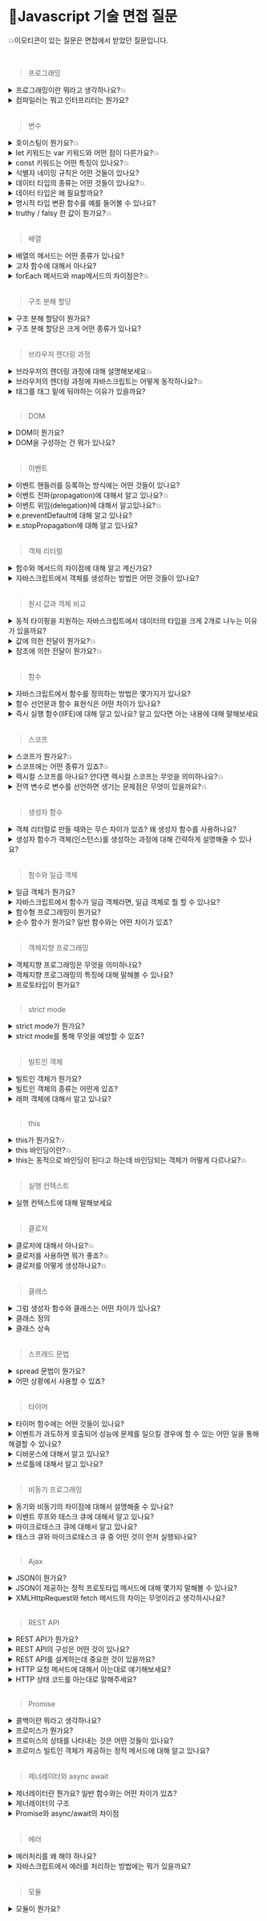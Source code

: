 # 🙋‍Javascript 기술 면접 질문

💥이모티콘이 있는 질문은 면접에서 받았던 질문입니다.

<br>

> 프로그래밍

<details>
<summary>프로그래밍이란 뭐라고 생각하나요?💥</summary>
<div markdown="1">
프로그래밍이란 구현하고자 하는 요구사항을 컴퓨터가 이해할 수 있도록 정확하고 상세하게 요구를 설명하는 작업입니다.
</div>
</details>

<details>
<summary>컴파일러는 뭐고 인터프리터는 뭔가요?</summary>
<div markdown="1">
컴파일러와 인터프리터는 작성한 코드를 기계어로 번역해주는 번역기 입니다. 컴파일러는 프로그램 전체를 스캔하여 번역해주는 방식이며, 실행파일이 생성됩니다. Java, C 등이 이 방식을 사용합니다. 컴파일 하기 전 스캔단계에서 오류를 캐치할 수 있는 특징이 있습니다.
인터프리터는 프로그램 실행 시 한줄 씩 번역하는 방식으로 JS, Python 등이 있습니다. 프로그램을 실행해야만 오류를 잡아낼 수 있는 특징이 있습니다.
</div>
</details>

<br>

> 변수

<details>
<summary>호이스팅이 뭔가요?💥</summary>
<div markdown="1">
자바스크립트 엔진은 소스코드를 순차적으로 실행하기에 앞서 선언문(변수 선언문, 함수 선언문 등)을 먼저 실행합니다. 변수 선언이 소스코드의 어디에 위치하는지와 상관없이 어디서든지 변수를 참조할 수 있습니다. 이처럼 변수 선언문이 코드의 선두에 끌어 올려진 것처럼 동작하는 자바스크립트 고유의 특징을 변수 호이스팅이라고 합니다.    
</div>
</details>

<details>
<summary>let 키워드는 var 키워드와 어떤 점이 다른가요?💥</summary>
<div markdown="1">
1. let은 블록스코프를 가지고 있고 var키워드는 함수스코프를 가지고 있습니다. <br/>
2. let은 재할당만 가능하지만 var는 재선언, 재할당이 모두 가능합니다.<br/>
3. var는 선언과 동시에 undefined로 초기화가 되지만 let은 선언과 초기화가 분리되어 초기화가 되기전에 변수를 호출하면 ReferenceError가 발생합니다.<br>
4. let은 변수 호이스팅이 일어나지 않는 것 처럼 동작합니다.<br/>
5. let은 전역 객체로 접근할 수 없습니다.<br/>
<b>[추가 TDZ]</b> <br/>
"let" 및 "const" 키워드로 선언된 변수는 TDZ(Temporary Dead Zone)에 영향을 받습니다. TDZ는 변수가 선언되었지만 초기화되기 전까지 액세스할 수 없는 구간을 의미합니다. 따라서 선언 이전에 "let" 또는 "const" 변수를 사용하면 ReferenceError가 발생합니다. 이와는 달리 "var" 키워드로 선언된 변수나 함수 선언은 TDZ에 영향을 받지 않으므로, 선언 이전에도 참조할 수 있습니다.
</div>
</details>

<details>
<summary>const 키워드는 어떤 특징이 있나요?💥</summary>
<div markdown="1">
1. 선언과 초기화<br>
const 키워드로 선언한 변수는 선언과 동시에 초기화가 이루어져야 합니다.<br><br>
2. 재할당 금지<br>
var 또는 let 키워드로 선언한 변수는 재할당이 자유로우나 const 키워드로 선언한 변수는 재할당이 안됩니다.<br><br>
3. 상수(변하지 않는 변수)<br>
const로 선언한 변수에 원시 값을 할당한 경우 변수 값을 변경할 수 없습니다.<br>
원시 값은 변경 불가능한 값이기 때문입니다. 이러한 특징을 사용하여 상수로 표현합니다.<br>
</div>
</details>

<details>
<summary>식별자 네이밍 규칙은 어떤 것들이 있나요?</summary>
<div markdown="1">
별자는 특수문자를 제외한 문자, 숫자, 언더스코어(_), 달러 기호($)를 포함할 수 있습니다. <br/>
단 식별자는 특수문자를 제외한 문자, 언더스코어(_), 달러 기호로 시작해야 하며, 숫자로 시작하는 것은 허용하지 않습니다.
</div>
</details>

<details>
<summary>데이터 타입의 종류는 어떤 것들이 있나요?💥</summary>
<div markdown="1">
원시 타입과 객체 타입이 있습니다. 원시 타입으로는 string(문자), Boolean(참과 거짓), number(숫자), null(의도적으로 값이 없음), undefined(값이 할당되지 않음), symbol(유일무이한 값), BigInt(아주 큰 정수)가 있습니다. 원시 타입을 제외한 모든 것은 다 객체 타입입니다. 배열, 함수, 객체가 있습니다. 이러한 데이터 타입은 자바스크립트에서 사용되며, 각각 다른 특징과 용도로 쓰이고 있습니다. 원시 타입은 값에 의한 전달로 동작하고, 객체 타입은 참조에 의한 전달로 동작합니다.
</div>
</details>

<details>
<summary>데이터 타입은 왜 필요할까요?</summary>
<div markdown="1">
1. 값을 저장할때 확보해야하는 메모리 공간의 크기를 결정하기 위해 필요합니다.<br>
2. 값을 참조할 때 읽어들여야 하는 메모리 공간의 크기를 결정하기 위해 필요합니다.<br>
3. 메모리에서 읽어들인 2진수를 어떻게 해석해야 할지 결정하기 위해 필요합니다.<br>
  <br>
  <details>
  <summary>보충 설명</summary>
<div markdown="1">
1.값을 저장할때 확보해야 하는 메모리 공간의 크기를 결정하기 위해 필요합니다. <br>
a라는 이름으로 공간을 만들었습니다. a공간에 2진수 형태로 데이터를 저장합니다.
이 과정에서 우리가 직접 얼마의 메모리 공간을 확보해야하는지 명시해주지 않아도 됩니다.
자바스크립트 엔진은 데이터 타입에 따라 알맞은 크기의 메모리 공간을 확보해주기 때문입니다.<br>
<br>
2.값을 참조할때 읽어들여야 하는 메모리 공간의 크기를 결정하기 위해 필요합니다.<br>
a변수를 통해 50이라는 값이 저장되어 있는 메모리 공간을 찾아갈 수 있습니다. 이때 값을
참조하기 위해서는 한번에 읽어들여할 메모리 크기를 알아야 합니다. a변수의 경우, 저장되어 있는 값이
숫자타입이므로 8바이트 단위로 읽지 않으면 원하는 값을 얻어낼 수 없습니다.
그렇다면 컴퓨터는 어떻게 한 번에 읽어들일 메모리의 크기를 알아낼 수 있을까요?
자바스크립트 엔진은 a 변수에 숫자타입의 값이 할당되어있기 때문에 a변수를 숫자타입으로 인식합니다.
숫자 타입은 8바이트 단위로 저장되므로 a변수를 참조하면 8바이트 단위로 메모리를 읽어들여 값을 얻어낼수 있습니다.
이처럼 어떤 데이터를 참조하는 과정에서 얼마의 메모리 공간을 읽어 들일지 알기 위해 데이터타입이 필요합니다.
<br>
  <br>
3.메모리에서 읽어들인 2진수를 어떻게 해석해야 할지 결정하기 위해 필요합니다.<br>
a변수 값을 사용할려고 가져왔더니 2진수 형태로 저장되어 있습니다.
이는 숫자일수도 있고 문자일수도 있습니다. 이때 2진수를 어떻게 해석할지 결정하는 방법으로
데이터 타입이 쓰입니다.</div>
  </details>
  
</div>
</details>

<details>
<summary>명시적 타입 변환 함수를 예를 들어볼 수 있나요?</summary>
<div markdown="1">
String, toString을 사용하여 문자열이 아닌 값을 문자열로 바꾸는 방법,  Number, parseInt를 사용해 숫자 타입으로 바꾸는 방법,  Boolen 메서드를 사용해서 불리언 타입으로 바꾸는 방법이 있습니다.
</div>
</details>

<details>
<summary>truthy / falsy 한 값이 뭔가요?💥</summary>
<div markdown="1">
turthy 값은 참으로 평가되는 값으로 true, 빈배열, 빈객체, 1 등이 있으며, falsy 값은 거짓으로 평가되는 값으로 false, undefined, null, 0, -0이 있습니다.
</div>
</details>

<br>

> 배열

<details>
<summary>배열의 메서드는 어떤 종류가 있나요?</summary>
<div markdown="1">
원본 배열을 직접 변경하는 push, pop, unshift, shift, splice, join, reverse, fill 등의 메소드와 새로운 배열을 생성하는 concat, slice, map, filter 등의 메소드가 있습니다.
</div>
</details>

<details>
<summary>고차 함수에 대해서 아나요?</summary>
<div markdown="1">
고차함수란 함수를 인수로 전달받거나(콜백함수) 함수를 반환하는 함수를 말합니다. sort, forEach, map, filter, reduce, some, every, find 등이 해당합니다.
</div>
</details>

<details>
<summary>forEach 메서드와 map메서드의 차이점은?💥</summary>
<div markdown="1">
forEach 는 별도의 반환값이 없이 배열 원소를 처음부터 끝까지 순회하는 메서드이며, map은 새 배열을 반환한다는 점에 차이가 있습니다.
</div>
</details>

<br>

> 구조 분해 할당

<details>
<summary>구조 분해 할당이 뭔가요?</summary>
<div markdown="1">
이터러블 객체를 해체하여 개별 변수에 담을 수 있게하는 자바스크립트 표현식입니다. 배열 혹은 객체의 값을 편하게 꺼내 쓸 수 있으며, 대표적으로 props로 받은 값을 구조분해 할당하여 사용합니다.
</div>
</details>

<details>
<summary>구조 분해 할당은 크게 어떤 종류가 있나요?</summary>
<div markdown="1">
배열 구조분해 할당, 객체 구조분해 할당이 있습니다.<br/>

배열 구조분해 할당은 배열의 인덱스에 접근하지 않고도 변수에 값들을 분해하여 할당 할 수 있습니다. 배열안에 있는 변수의 인덱스와 일치하게 배열의 값들이 할당됩니다. <br/>

객체구조분해할당은 객체의 key와 이름이 동일한 변수에 key의 값을 할당합니다. props나 extends한 값들을 받아 사용할 때 객체구조분해하여 개별 변수로 사용합니다.<br/>

</div>
</details>

<br>

> 브라우저 렌더링 과정

<details>
<summary>브라우저의 렌더링 과정에 대해 설명해보세요💥</summary>
<div markdown="1">
0. 서버에 필요한 리소스를 요청합니다. 서버는 브라우저에게 필요한 HTML을 보내줍니다.<br>
1. HTML 파일을 받은 브라우저는 파싱하며 DOM트리를 생성합니다.<br>
2. HTML을 읽는 중 CSS 요청이 발생하면 CSS 파일을 받아와 CSSOM 트리를 생성합니다.<br>
3. JavaScript 코드를 만나면 HTML 파싱을 중단하고 제어권한을 JavaScript 엔진에게 넘깁니다. JavaScript 코드를 파싱하고 실행합니다.<br>
4. DOM 트리와 CSSOM 트리를 결합하여 렌더 트리(Render Tree)를 생성합니다. 렌더 트리는 화면에 실제로 표시될 요소들로 구성됩니다.<br>
5. 렌더 트리의 각 노드에 대해 위치와 크기를 계산하는 레이아웃(Layout) 단계가 발생합니다.<br>
6. 레이아웃 단계에서 계산된 위치와 크기를 실제 픽셀로 변환하여 화면에 출력합니다. 이를 페인트(Paint)라고 합니다.<br>
7. Composition 단계에서는 레이아웃과 페인트를 수행하지 않고 레이어의 합성만 실행합니다. 이 단계에서는 transform, opacity와 같은 요소들이 처리됩니다.이러한 과정을 통해 HTML, CSS, JavaScript를 조합하여 브라우저에서 웹 페이지를 렌더링하고 화면에 표시됩니다.<br>
<br>
***리플로우와 리페인트가 무엇인가요? <br>
HTML의 레이아웃이 변경될 경우 레이아웃 단계에서 렌더트리가 재생성되어 리플로우가 실행됩니다.
레이아웃과 관련없는 스타일이 변경될 경우에는 체인트 단계가 다시 실행되어 리페인트가 실행됩니다.
</div>
</details>

<details>
<summary>브라우저의 렌더링 과정에 자바스크립트는 어떻게 동작하나요?💥</summary>
<div markdown="1">
1. HTML 파싱과정 중 자바스크립트 코드를 만나면 파싱을 중단하고 자바스크립트 엔진에 제어권한을 넘깁니다. <br/>
2. 자바스크립트 엔진은 자바스크립트 코드를 파싱하고 실행합니다. 이때, 자바스크립트 코드에는 동기적으로 실행되는 코드와
비동기적으로 실행되는 코드가 있을 수 있습니다.<br/>
3.동기적으로 실행되는 코드는 자바스크립트엔진이 차례대로 실행하며 결과가 바로 반영됩니다.<br/>
4.비동기적으로 실행되는 코드는 자바스크립트 엔진에 의해 백그라운드에서 실행됩니다. 이는 보통 네트워크 요청, 파일 로딩,
타이머 등이 해당됩니다.<br/> 
5. 비동기적으로 실행되는 코드가 완료되면, 이벤트 큐에 해당 작업에 대한 콜백이 등록됩니다.<br/>
6. 이벤트 큐에서 대기하고 있는 콜백은 렌더링 엔진이 다른 작업이 없을 때 실행됩니다.<br/>
7. 콜백이 실행되면 자바스크립트 엔진은 필요한 경우 돔을 변경하거나 스타일을 수정하는 등의 작업을 수행합니다.<br/> 
8. 이러한 변경 사항은 다음 렌더링 주기에서 반영되어 화면에 업데이트 됩니다. <br/>
</div>
</details>

<details>
<summary>
<script></script> 태그를 <body></body> 태그 밑에 둬야하는 이유가 있을까요? </summary>
<div markdown="1">
HTML 파서는 script 태그를 만나면 파싱을 멈추고 스크립트 파일을 읽기 때문에 HTML 코드 중간에 script 태그가 있으면 무거운 JavaScript 코드를 불러오고 실행하느라 DOM 생성이 지연됩니다.
DOM 생성이 지연되면 브라우저 렌더링에 방해가 되므로 미완성 화면이 오래 유지될 수 있습니다.
따라서 script 태그는 HTML 코드를 모두 작성 후 body 태그 닫기 직전에 작성하는 것이 좋습니다.
</div>
</details>

<br>

> DOM

<details>
<summary>DOM이 뭔가요?</summary>
<div markdown="1">
DOM은 HTML문서의 계층적 구조와 정보를 표현하며 이를 제어할 수 있는 API, 즉 프로퍼티와 메서드를 제공하는 트리 자료구조입니다.
</div>
</details>

<details>
<summary>DOM을 구성하는 건 뭐가 있나요? </summary>
<div markdown="1">
HTML 요소는 렌더링 엔진에 의해 파싱되어, DOM을 구성하는 요소 노드 객체로 변환됩니다. 이때 HTML 요소 어트리뷰트는 어트리뷰트 노드로, HTML 요소의 텍스트 콘텐츠는 텍스트 노드로 변환됩니다.
(문서 노드, 요소 노드, 어트리뷰트 노드, 텍스트 노드 등)
</div>
</details>

<br>

> 이벤트

<details>
<summary>이벤트 핸들러를 등록하는 방식에는 어떤 것들이 있나요?</summary>
<div markdown="1">
이벤트 헨들러를 등록하는 방식은 3가지가 있습니다.  html 태그의 속성(어트리뷰트)에 바로 표시하는 이벤트 핸들러 어트리뷰트 방식, JavaScript로 해당 DOM 객체의 이벤트(onclick) 프로퍼티에 등록하는 이벤트 핸들러 프로퍼티 방식, <br/>
element.addEventListener('event', handler) 로 이벤트를 등록하는 addEventListener 메서드 방식이 있습니다.
</div>
</details>

<details>
<summary>이벤트 전파(propagation)에 대해서 알고 있나요?💥</summary>
<div markdown="1">
DOM 트리 상에 존재하는 모든 DOM 요소 노드에서 발생한 이벤트는 DOM 트리를 통해 전파됩니다.
이벤트가 전파되는 방향에 따라 3단계로 구분합니다.
캡처링 단계는 상위 요소에서 하위 요소 방향으로 전파되는 것,
타깃 단계는 이벤트가 이벤트 타깃에 도달하는 것,
버블링 단계는 하위 요소에 상위 요소 방향으로 전파되는 것입니다.
</div>
</details>

<details>
<summary>이벤트 위임(delegation)에 대해서 알고있나요?💥</summary>
<div markdown="1">
여러 개의 이벤트 리스너를 등록하지 않고 상위 요소에 하나의 이벤트 리스너만 등록하는 것을 이벤트 위임이라고 합니다. 여러개의 자식 엘리먼트 이벤트 관리하기,  동적 엘리먼트에 대한 이벤트 관리하기일 때 사용할 수 있습니다.
 <br> <br>
  <details>
  <summary>보충 설명</summary>

```jsx
이벤트위임을 사용하기 전
<ul>
  <li>1</li>
  <li>2</li>
  <li>3</li>
  <li>4</li>
  <li>5</li>
  <li>6</li>
</ul>

<script>
      const li = document.querySelectorAll("li");
      li.forEach((li) => {
        li.addEventListener("click", () => {
          li.classList.add("selected");
        });
      });
</script>
```

요소에 개별적으로 이벤트 리스너를 등록하고 있습니다. 이는 동일한 동작을 수행하는 요소에게 이벤트 리스너를 여러 번 중복해서 등록하는 것입니다. 여러개의 이벤트 리스너를 등록하는 경우, 각 요소에 대해 별도의 리스너를 등록하므로 메모리 사용량이 증가하고 많은 요소에 대한 이벤트 처리가 필요할 때 성능 저하가 일어날 수 있습니다. 또한 요소가 동적으로 추가 또는 제거되는 경우, 각각의 이벤트 리스너를 새로 등록하거나 제거해야하는 번거로움이 발생 할 수 있습니다.

```jsx
이벤트 위임을 사용한 예
      const ul = document.querySelector("ul");
      ul.addEventListener("click", (event) => {
        if (event.target.tagName == "LI") {
          event.target.classList.add("selected");
        }
      });
```

이벤트 위임을 사용한 예시는 상위 요소에 하나의 이벤트 리스너를 등록하여 모든 자식 요소의 이벤트를 처리합니다. 이벤트 위임을 사용하면 동적으로 생성되는 요소에 대해서도 이벤트 처리를 보장할 수 있으며, 이벤트 리스너의 중복 등록 문제를 피할 수 있습니다.

<div markdown="1">
</div>
  </details>
  
</div>
</details>

<details>
<summary>e.preventDefault에 대해 알고 있나요?</summary>
<div markdown="1">
e.preventDefault()는 메서드는 브라우저의 기본 동작을 중단시키는 역할을 합니다. 폼 제출 시 페이지를 새로고침하는 기본 동작을 중단시킵니다. 이를 통해 JavaScript 코드에서 추가적인 처리를 수행하거나 AJAX를 통해 비동기적으로 데이터를 전송할 수 있습니다.
</div>
</details>

<details>
<summary>e.stopPropagation에 대해 알고 있나요?</summary>
<div markdown="1">
답변을 적어주세요
</div>
</details>

<br>

> 객체 리터럴

<details>
<summary>함수와 메서드의 차이점에 대해 알고 계신가요?</summary>
<div markdown="1">
답변을 적어주세요
</div>
</details>

<details>
<summary>자바스크립트에서 객체를 생성하는 방법은 어떤 것들이 있나요? </summary>
<div markdown="1">
프로토타입 기밥 객체 지향언어라서 다양한 객체 생성 방법을 지원합니다.<br>
- 객체 리터럴 `const obj = {}`<br>
- 생성자 함수<br>
- 클래스(ES6)<br>
- Object.create() 메서드<br>

  <br>
  <details>
  <summary>보충 설명</summary>
<div markdown="1">
  - 객체 리터럴 예시<br>
  
  ```jsx
const person = {
name: "John",
age: 30,
occupation: "Developer"
};
  ```
<br>
  - 생성자 함수 예시<br>
  
  ```jsx
//1번
function Person(name, age, occupation) {
  this.name = name;
  this.age = age;
  this.occupation = occupation;
}

const person = new Person("John", 30, "Developer");

//2번
var day = new Date(); // new 연산자를 사용하여 Date 타입의 객체를 생성함.
document.write("올해는 " + day.getFullYear() + "년입니다.");

````
<br>
- 클래스 예시<br>

 ``` jsx
class Person {
  constructor(name, age, occupation) {
    this.name = name;
    this.age = age;
    this.occupation = occupation;
  }
}

const person = new Person("John", 30, "Developer");
````

<br>
- Object.create() 메서드 예시<br>
  
  ```jsx
const personPrototype = {
  sayHello: function() {
    console.log("Hello!");
  }
};

const person = Object.create(personPrototype);
person.name = "John";
person.age = 30;
person.occupation = "Developer";

````



</div>
</details>


</div>
</details>

<br>

> 원시 값과 객체 비교

<details>
<summary>동적 타이핑을 지원하는 자바스크립트에서 데이터의 타입을 크게 2개로 나누는 이유가 있을까요?</summary>
<div markdown="1">
값은 메모리에 저장하고 참조할 수 있어야합니다. 메모리에 값을 저장하려면 확보해야 할 메모리 공간의 크기를 먼저 결정해야 합니다.
첫째, 값을 저장할 때 확보할 메모리 공간의 크기를 결정하기 위해. 둘째, 값을 참조할 때 한번에 읽어 들여야 할 메모리 공간의 크기를 결정하기 위해. 셋째, 메모리에서 읽어 들인 2진수를 어떻게 해석할지 결정하기 위해.
</div>
</details>

<details>
<summary>값에 의한 전달이 뭔가요?💥</summary>
<div markdown="1">
값에 의한 전달은 원시 타입 메모리의 복사 방법입니다. 메모리에 저장된 값 100을 복사해서 다른 메모리 주소에 100(실제로는 2진수형태)을 저장하는 것을 말합니다.
</div>
</details>

<details>
<summary>참조에 의한 전달이 뭔가요?💥</summary>
<div markdown="1">
참조에 의한 전달은 객체 타입에서 복사하는 방법입니다. 메모리에 저장된 값이 아닌 100이 저장되어있는 메모리 주소를 복사해 다른 메모리에 저장되는 방식입니다.
</div>
</details>

<br>

> 함수

<details>
<summary>자바스크립트에서 함수를 정의하는 방법은 몇가지가 있나요?</summary>
<div markdown="1">
JavaScript에서 함수 정의하는 방식에는 함수 선언문, 함수 표현식, function 생성자 함수, 화살표함수(ES6) 등이 있습니다.
</div>
</details>

<details>
<summary>함수 선언문과 함수 표현식은 어떤 차이가 있나요? </summary>
<div markdown="1">
함수 선언문은 정의한 함수를 선언문 이전에 호출하면 함수 호이스팅에 의해 호출이 가능합니다. (undefined 출력)
var 키워드처럼 함수 스코프를 가져서 함수 안에서 선언된 함수는 밖에서 호출이 불가하고 if문과 같은 다른 코드 블록 안에서 선언된 함수는 전역처럼 접근 가능합니다.

함수 표현식은 함수 선언을 값처럼 사용하는 방식입니다. 함수 선언문과 달리 함수 표현식은 선언 이전에 접근이 불가하고 할당된 변수에 따라 스코프가 결정됩니다.
</div>
</details>

<details>
<summary>즉시 실행 함수(IIFE)에 대해 알고 있나요? 알고 있다면 아는 내용에 대해 말해보세요</summary>
<div markdown="1">
답변을 적어주세요
</div>
</details>

<br>

> 스코프

<details>
<summary>스코프가 뭔가요?💥</summary>
<div markdown="1">
스코프에는 전역스코프와, 지역스코프가 있습니다. 전역 스코프(Global Scope)는 말 그대로 전역에 선언되어있어 어느 곳에서든지 해당 변수에 접근할 수 있다는 의미이며 지역 스코프(Local Scope)는 해당 지역에서만 접근할 수 있어 지역을 벗어난 곳에선 접근할 수 없다는 의미입니다. 지역스코프의 예로 함수스코프가 있습니다.
</div>
</details>

<details>
<summary>스코프에는 어떤 종류가 있죠?💥</summary>
<div markdown="1">
스코프에는 전역스코프와, 지역스코프가 있습니다. 전역 스코프(Global Scope)는 말 그대로 전역에 선언되어있어 어느 곳에서든지 해당 변수에 접근할 수 있다는 의미이며 지역 스코프(Local Scope)는 해당 지역에서만 접근할 수 있어 지역을 벗어난 곳에선 접근할 수 없다는 의미입니다. 지역스코프의 예로 함수스코프가 있습니다.
</div>
</details>

<details>
<summary>렉시컬 스코프를 아나요? 안다면 렉시컬 스코프는 무엇을 의미하나요?💥</summary>
<div markdown="1">
렉시컬 스코프란 함수를 어디서 정의했는지에 따라 함수의 상위 스코프를 결정하는 것을 말합니다. 즉, 함수의 상위 스코프는 항상 자신이 정의된 스코프가 되는 것입니다. JavaScript가 렉시컬 스코프를 따릅니다.
</div>
</details>

<details>
<summary>전역 변수로 변수를 선언하면 생기는 문제점은 무엇이 있을까요?💥</summary>
<div markdown="1">
답변을 적어주세요
</div>
</details>

<br>

> 생성자 함수

<details>
<summary>객체 리터럴로 만들 때와는 무슨 차이가 있죠? 왜 생성자 함수를 사용하나요?</summary>
<div markdown="1">
생성자 함수 통해 객체를 생성하면 마치 객체를 생성하기 위한 템플릿처럼 생성자 함수를 사용하여 프로퍼티 구조가 동일한 객체 여러개를 간편하게 생성할 수 있습니다.
</div>
</details>

<details>
<summary>생성자 함수가 객체(인스턴스)를 생성하는 과정에 대해 간략하게 설명해줄 수 있나요?</summary>
<div markdown="1">

```jsx
//1.생성자 함수 선언
function User(name) {
// this = { }  3. 빈 객체가 암시적으로 만들어짐

//4. 새로운 프로퍼티를 this에 추가함
[this.name](http://this.name/) = name;
this.isAdmin = false;

// return this; 5. this가 암시적으로 반환됨
}

let user = new User("쿠마") //2.인스턴스 생성
````

</div>
</details>

<br>

> 함수와 일급 객체

<details>
<summary>일급 객체가 뭔가요?</summary>
<div markdown="1">
일급 객체의 특징으로는
첫째, 무명의 리터럴로 생성할 수 있습니다.
둘째, 변수나 자료구조(배열,객체)에 저장할 수 있습니다.
셋째, 함수의 매개변수에 전달할 수 있습니다. (콜백함수)
넷째, 함수의 반환 값으로 사용할 수 있습니다. (고차함수)
</div>
</details>

<details>
<summary>자바스크립트에서 함수가 일급 객체라면, 일급 객체로 뭘 할 수 있나요?</summary>
<div markdown="1">
1. 변수에 할당할 수 있습니다: 함수는 변수에 할당되어 저장될 수 있습니다. 변수를 통해 함수를 참조하고 호출할 수 있습니다.<br><br>
2. 매개변수로 전달할 수 있습니다: 함수는 다른 함수의 매개변수로 전달될 수 있습니다. 이를 통해 함수를 콜백으로 사용하거나, 동적으로 함수를 생성하고 조작할 수 있습니다.<br><br>
3. 반환값으로 사용할 수 있습니다: 함수는 다른 함수의 반환값으로 사용될 수 있습니다. 이를 통해 함수가 다른 함수에 필요한 동작을 정의하고 반환하거나, 함수를 조합하여 더 복잡한 동작을 구성할 수 있습니다.<br><br>
이러한 특징을 통해 함수를 값처럼 다룰 수 있고, 함수를 조합하고 활용하여 유연하고 강력한 동작을 구현할 수 있습니다. 함수형 프로그래밍 패러다임에서는 이러한 특징을 기반으로 데이터와 동작을 분리하여 코드의 재사용성과 가독성을 높이는 등의 장점을 제공합니다.
</div>
</details>

<details>
<summary>함수형 프로그래밍이 뭔가요?</summary>
<div markdown="1">
답변을 적어주세요
</div>
</details>

<details>
<summary>순수 함수가 뭔가요? 일반 함수와는 어떤 차이가 있죠?</summary>
<div markdown="1">
순수 함수는 어떤 외부 상태에 의존하지도 않고, 변경하지도 않는, 즉 부수 효과가 없는 함수를 말합니다. 일반 함수는 외부 상태를 변경하는, 즉 부수 효과가 있는 함수를 말합니다.
</div>
</details>

<br>

> 객체지향 프로그래밍

<details>
<summary>객체지향 프로그래밍은 무엇을 의미하나요?</summary>
<div markdown="1">
답변을 적어주세요
</div>
</details>

<details>
<summary>객체지향 프로그래밍의 특징에 대해 말해볼 수 있나요?</summary>
<div markdown="1">
객체지향 프로그래밍은 프로그램을 작은 독립적인 객체로 나누고, 이들을 상호작용시켜 큰 프로그램을 구축하는 개발 방법입니다. 레고 블록의 조립과 같이 필요한 기능을 수행하는 객체들을 조합하여 프로그램을 구성합니다. 객체들은 데이터와 그를 다루는 방법(메서드)을 포함하며, 이들은 상호작용하면서 프로그램이 실행됩니다. 객체지향 프로그래밍은 코드의 재사용성과 유지 보수의 편의성을 높여줍니다.
</div>
</details>

<details>
<summary>프로토타입이 뭔가요?</summary>
<div markdown="1">
답변을 적어주세요
</div>
</details>

<br>

> strict mode

<details>
<summary>strict mode가 뭔가요? </summary>
<div markdown="1">
오타나 문법 지식의 미비로 인한 실수를 줄여 안정적인 코드를 생산하기 위해 ES5에 추가된 모드입니다.
</div>
</details>

<details>
<summary>strict mode를 통해 무엇을 예방할 수 있죠? </summary>
<div markdown="1">
답변을 적어주세요
</div>
</details>

<br>

> 빌트인 객체

<details>
<summary>빌트인 객체가 뭔가요?</summary>
<div markdown="1">
개발자가 모든 기능을 구현하지 않고, 편하게 개발할 수 있도록 자바스크립트에서 기본적으로 제공하는 객체입니다.

Object, String, Number, Boolean, Symbol, Date, Math, RegExp, Array, Map/Set, WeakMap/WeakSet, Function, Promise, Reflect, Proxy, JSON, Error 등 40여개 표준 빌트인 객체가 있습니다.

</div>
</details>

<details>
<summary>빌트인 객체의 종류는 어떤게 있죠?</summary>
<div markdown="1">
답변을 적어주세요
</div>
</details>

<details>
<summary>래퍼 객체에 대해서 알고 있나요?</summary>
<div markdown="1">
답변을 적어주세요
</div>
</details>

<br>

> this

<details>
<summary>this가 뭔가요?💥</summary>
<div markdown="1">
답변을 적어주세요
</div>
</details>

<details>
<summary>this 바인딩이란?💥</summary>
<div markdown="1">
답변을 적어주세요
</div>
</details>

<details>
<summary>this는 동적으로 바인딩이 된다고 하는데 바인딩되는 객체가 어떻게 다르나요?💥</summary>
<div markdown="1">
답변을 적어주세요
</div>
</details>

<br>

> 실행 컨텍스트

<details>
<summary>실행 컨텍스트에 대해 말해보세요</summary>
<div markdown="1">
답변을 적어주세요
</div>
</details>

<br>

> 클로저

<details>
<summary>클로저에 대해서 아나요?💥</summary>
<div markdown="1">
답변을 적어주세요
</div>
</details>

<details>
<summary>클로저를 사용하면 뭐가 좋죠?💥</summary>
<div markdown="1">
답변을 적어주세요
</div>
</details>

<details>
<summary>클로저를 어떻게 생성하나요?💥</summary>
<div markdown="1">
답변을 적어주세요
</div>
</details>

<br>

> 클래스

<details>
<summary>그럼 생성자 함수와 클래스는 어떤 차이가 있나요?</summary>
<div markdown="1">
답변을 적어주세요
</div>
</details>

<details>
<summary>클래스 정의</summary>
<div markdown="1">
답변을 적어주세요
</div>
</details>

<details>
<summary>클래스 상속</summary>
<div markdown="1">
답변을 적어주세요
</div>
</details>

<br>

> 스프레드 문법

<details>
<summary>spread 문법이 뭔가요?</summary>
<div markdown="1">
답변을 적어주세요
</div>
</details>

<details>
<summary>어떤 상황에서 사용할 수 있죠?</summary>
<div markdown="1">
답변을 적어주세요
</div>
</details>

<br>

> 타이머

<details>
<summary>타이머 함수에는 어떤 것들이 있나요?</summary>
<div markdown="1">
특정 함수의 실행을 원하는 시간만큼 뒤로 미루는 setTimeout, 특정 콜백을 일정한 시간 간격으로 반복 실행하도록 하는 setInterval이 있습니다. 각 타이머 취소하는 함수는 clearTimeout, clearInterval입니다.
</div>
</details>

<details>
<summary>이벤트가 과도하게 호출되어 성능에 문제를 일으킬 경우에 할 수 있는 어떤 일을 통해 해결할 수 있나요?</summary>
<div markdown="1">
짧은 시간 간격으로 연속해서 발생하는 scroll, resize, mousemove같은 이벤트에 바인딩한 이벤트 핸들러는 과도하게 호출되어 성능에 문제를 일으킬 수 있습니다.
디바운스와 쓰로틀과 같이 연이어 발생하는 이벤트를 그룹화해서 이벤트 핸들러의 호출을 방지하는 최적화 프로그래밍 기법을 사용하면 이벤트가 과도하게 호출되는 것을 막거나 조절할 수 있습니다.
</div>
</details>

<details>
<summary>디바운스에 대해서 알고 있나요?</summary>
<div markdown="1">
디바운스는 연이어 발생하는 이벤트를 그룹화해서, 맨 처음 혹은 마지막 함수만 호출되도록 하는 프로그래밍 기법입니다.
</div>
</details>

<details>
<summary>쓰로틀에 대해서 알고 있나요?</summary>
<div markdown="1">
쓰로틀은 연이어 발생하는 이벤트를 그룹화해서 일정한 delay를 포함시켜 일정 시간동안 호출된 함수는 무시하도록 하는 프로그래밍 기법입니다.
</div>
</details>

<br>

> 비동기 프로그래밍

<details>
<summary>동기와 비동기의 차이점에 대해서 설명해줄 수 있나요?</summary>
<div markdown="1">
동기는 현재 실행 중인 태스트가 종료될 때까지 다음에 실행될 태스크가 대기하는 방식이고 비동기는 현재 실행 중인 태스크가 종료되지 않은 상태라 해도 다음 태스크를 곧바로 실행하는 방식입니다. 비동기 방식에는 타이머 함수, HTTP 요청, 이벤트 핸들러 등이 있습니다.
</div>
</details>

<details>
<summary>이벤트 루프와 태스크 큐에 대해서 알고 있나요?</summary>
<div markdown="1">
이벤트루프는 순차적으로 태스크 큐에 대기 중인 함수를 콜 스택으로 이동, 즉 실행시키는 역할을 합니다. 태스크 큐는 비동기 함수의 콜백 함수 또는 이벤트 핸들러가 일시적으로 보관되는 영역입니다. 태스크 큐에 일시 보관된 함수들은 비동기 처리 방식으로 동작하는 것입니다.
</div>
</details>

<details>
<summary>마이크로태스크 큐에 대해서 알고 있나요?</summary>
<div markdown="1">
답변을 적어주세요
</div>
</details>

<details>
<summary>태스크 큐와 마이크로태스크 큐 중 어떤 것이 먼저 실행되나요?</summary>
<div markdown="1">
답변을 적어주세요
</div>
</details>

<br>

> Ajax

<details>
<summary>JSON이 뭔가요?</summary>
<div markdown="1">
답변을 적어주세요
</div>
</details>

<details>
<summary>JSON이 제공하는 정적 프로토타입 메서드에 대해 몇가지 말해볼 수 있나요?</summary>
<div markdown="1">
답변을 적어주세요
</div>
</details>

<details>
<summary>XMLHttpRequest와 fetch 메서드의 차이는 무엇이라고 생각하시나요?</summary>
<div markdown="1">
답변을 적어주세요
</div>
</details>

<br>

> REST API

<details>
<summary>REST API가 뭔가요?</summary>
<div markdown="1">
REST API는 클라이언트와 서버 간의 통신을 위한 일련의 규칙과 제약을 정의한 소프트웨어 아키텍쳐 스타일입니다.
웹 브라우저, 모바일 앱과 같은 클라이언트에서 서버에게 요청을 보내고, 서버는 요청을 처리하고 필요한 데이터를 응답으로 반환하는 방식으로 동작합니다. 이러한 통신은 주로 HTTP 프로토콜을 사용하여 이루어집니다.
</div>
</details>

<details>
<summary>REST API의 구성은 어떤 것이 있나요?</summary>
<div markdown="1">
REST API는 리소스(자원)와 리소스를 조작하기 위한 표준 HTTP 메소드(GET, POST, PUT, DELETE 등)으로 구성되어 있습니다. 각각의 리소스는 고유한 식별자(URI)를 가지며, 클라이언트는 이 식별자를 사용하여 리소스에 접근하고 조작할 수 있습니다.
</div>
</details>

<details>
<summary>REST API를 설계하는데 중요한 것이 있을까요?</summary>
<div markdown="1">
답변을 적어주세요
</div>
</details>

<details>
<summary>HTTP 요청 메서드에 대해서 아는대로 얘기해보세요?</summary>
<div markdown="1">
답변을 적어주세요
</div>
</details>

<details>
<summary>HTTP 상태 코드를 아는대로 말해주세요?</summary>
<div markdown="1">
답변을 적어주세요
</div>
</details>

<br>

> Promise

<details>
<summary>콜백이란 뭐라고 생각하나요?</summary>
<div markdown="1">
답변을 적어주세요
</div>
</details>

<details>
<summary>프로미스가 뭔가요?</summary>
<div markdown="1">
답변을 적어주세요
</div>
</details>

<details>
<summary>프로미스의 상태를 나타내는 것은 어떤 것들이 있나요?</summary>
<div markdown="1">
답변을 적어주세요
</div>
</details>

<details>
<summary>프로미스 빌트인 객체가 제공하는 정적 메서드에 대해 알고 있나요?</summary>
<div markdown="1">
프로미스 빌트인 객체가 제공하는 정적 메서드에는 여러 Promise 객체의 작업 성공 결과를 기다렸다가 모두 한 번에 취합하는 Promise.all 메서드, 여러 Promise 객체들을 경쟁시켜서 가장 빨리 상태가 결정된 Promise 객체를 선택하는 Promise.race 메서드, 배열 내 Promise 객체들이 settled 상태가 되기만 하면 Promise 객체를 리턴하는 Promise.allSettled 메서드 등이 있습니다. 
</div>
</details>

<br>

> 제너레이터와 async await

<details>
<summary>제너레이터란 뭔가요? 일반 함수와는 어떤 차이가 있죠?</summary>
<div markdown="1">
제너레이터는 코드블럭의 실행을 일시 중지(블러킹)했다가 필요한 시점에 재개할 수 있는 ES6에서 도입된 특수한 함수입니다.  
일반 함수와의 차이점은   
첫째, 함수 호출자에게 함수 실행의 제어권 양도가 가능한 것,  
둘째, 함수 호출자와 함수의 상태를 주고 받을 수 있는 것,  
호출 시 제너레이터 객체를 반환하는 것입니다.  
</div>
</details>

<details>
<summary>제너레이터의 구조</summary>
<div markdown="1">
제너레이터는 `yield` 키워드와 `next` 메서드를 통해 실행을 일시중지했다가 필요한 시점에 다시 재개할 수 있게 이루어져 있습니다. 
`next` 메서드를 통해 제너레이터를 실행할 경우, 코드 블록 내에 `yield` 키워드 뒤에 오는 표현식의 평가 결과를 제너레이터 함수 호출자에게 result 객체 형식으로 반환합니다.
</div>
</details>

<details>
<summary>Promise와 async/await의 차이점</summary>
<div markdown="1">
답변을 적어주세요
</div>
</details>

<br>

> 에러

<details>
<summary>에러처리를 왜 해야 하나요?</summary>
<div markdown="1">
답변을 적어주세요
</div>
</details>

<details>
<summary>자바스크립트에서 에러를 처리하는 방법에는 뭐가 있을까요?</summary>
<div markdown="1">
답변을 적어주세요
</div>
</details>

<br>

> 모듈

<details>
<summary>모듈이 뭔가요?</summary>
<div markdown="1">
답변을 적어주세요
</div>
</details>
